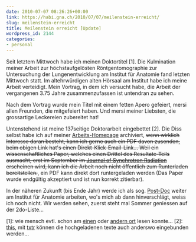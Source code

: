 ```yaml
---
date: 2010-07-07 08:26:26+00:00
link: https://habi.gna.ch/2010/07/07/meilenstein-erreicht/
slug: meilenstein-erreicht
title: Meilenstein erreicht [Update]
wordpress_id: 2144
categories:
- personal
---
```


Seit letztem Mittwoch habe ich meinen Doktortitel [1]. Die Kulmination meiner Arbeit zur höchstaufgelösten Röntgentomographie zur Untersuchung der Lungenentwicklung am Institut für Anatomie fand letzten Mittwoch statt. Im altehrwürdigen alten Hörsaal am Institut habe ich meine Arbeit verteidigt. Mein Vortrag, in dem ich versucht habe, die Arbeit der vergangenen 3.75 Jahre zusammenzufassen ist untendran zu sehen.

Nach dem Vortrag wurde mein Titel mit einem fetten Apero gefeiert, mersi allen Freunden, die mitgefeiert haben. Und mersi meiner Liebsten, die grossartige Leckereien zubereitet hat!

Untenstehend ist meine 137seitige Doktorarbeit eingebettet [2]. Die Diss selbst habe ich auf meiner [Arbeits-Homepage](http://is.gd/diozK) archiviert, <del>wenn wirklich Interesse daran besteht, kann ich gerne auch ein PDF davon zusenden, beim obigen Link hat's einen Direkt-Klick-Email-Link...
Weil ein wissenschaftliches Paper, welches einen Drittel des Resultate-Teils ausmacht, erst im September im [Journal of Synchrotron Radiation](http://journals.iucr.org/s/) erscheinen wird, kann ich die Arbeit noch nicht öffentlich zum Runterladen bereitstellen.</del>, ein PDF kann direkt dort runtergeladen werden (Das Paper wurde endgültig akzeptiert und ist nun korrekt zitierbar).

  
  
  
  
  


In der näheren Zukunft (bis Ende Jahr) werde ich als sog. [Post-Doc](https://en.wikipedia.org/wiki/Postdoctoral_research) weiter am Institut für Anatomie arbeiten, wo's mich ab dann hinverschlägt, weiss ich noch nicht. Wir werden sehen, zuerst steht mal Sommer geniessen auf der 2do-Liste...

[1]: wie mensch evtl. schon am [einen](http://identi.ca/conversation/38698042#notice-38940019) oder [andern ort](http://www.hosae.ch/blog/blgmndybrn-juli-ausgabe/) lesen konnte...
[2]: [this](http://www.borniert.com/), mit [txtr](http://txtr.com/) können die hochgeladenen texte auch anderswo eingebunden werden...
